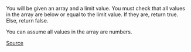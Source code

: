 You will be given an array and a limit value. You must check that all values in the array are below or equal to the limit value. If they are, return true. Else, return false.

You can assume all values in the array are numbers.

[Source](https://www.codewars.com/kata/57cc981a58da9e302a000214)
